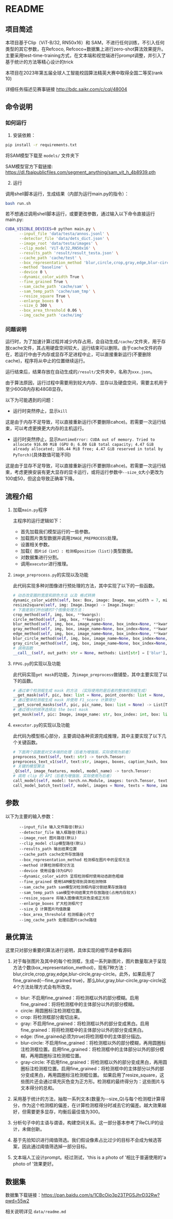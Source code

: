 # README

## 项目简述

本项目基于Clip（ViT-B/32, RN50x16）和 SAM，不进行任何训练，不引入任何类型的其它参数，在Refcoco, Refcoco+数据集上进行zero-shot算法效果提升。主要采用test-time-training方式，在文本端和视觉端进行prompt调整，并引入了基于统计的方法等精心设计的trick  

本项目在2023年第五届全球人工智能校园算法精英大赛中取得全国二等奖(rank 10)

详细任务描述见赛事链接 http://bdc.saikr.com/c/cql/48004

## 命令说明

### 如何运行

1. 安装依赖：

```bash
pip install -r requirements.txt
```

将SAM模型下载至 `models/` 文件夹下

SAM模型官方下载链接: https://dl.fbaipublicfiles.com/segment_anything/sam_vit_h_4b8939.pth

2.  运行

调用shell脚本运行，生成结果（内部为运行main.py的指令）：

``` bash
bash run.sh
```

若不想通过调用shell脚本运行，或要更改参数，通过输入以下命令直接运行main.py:

``` bash
CUDA_VISIBLE_DEVICES=0 python main.py \
      --input_file 'data/testa/annos.jsonl' \
      --detector_file 'data/dets_dict.json' \
      --image_root 'data/testa/images' \
      --clip_model 'ViT-B/32,RN50x16' \
      --results_path 'result/result_testa.json' \
      --cache_path 'cache/test' \
      --box_representation_method 'blur,circle,crop,gray,edge,blur-circle,gray-circle' \
      --method 'baseline' \
      --device 0 \
      --dynamic_color_width True \
      --fine_grained True \
      --sam_cache_path 'cache/sam' \
      --sam_temp_path 'cache/sam_tmp' \
      --resize_square True \
      --enlarge_boxes 0 \
      --size_Q 300 \
      --box_area_threshold 0.06 \
      --img_cache_path 'cache/img'
```

### 问题说明

运行时，为了加速计算过程并减少内存占用，会自动生成`/cache/`文件夹，用于存放cache文件，其占用硬盘空间较大，运行结束可以删除。由于cache文件的存在，若运行中由于内存或显存不足进程中止，可以直接重新运行(不要删除cache)，程序将从中止的位置继续运行。

运行结束后，结果存放在自动生成的`/result/`文件夹中，名称为`xxx.json`。

由于算法原因，运行过程中需要用到较大内存、显存以及硬盘空间，需要主机用于至少60GB内存和48GB显存。

以下为可能遇到的问题：

- 运行时突然停止，显示`kill`

这是由于内存不足导致，可以直接重新运行(不要删除cahce)。若需要一次运行结束，可以考虑更换更大内存的主机运行。

- 运行时突然停止，显示`RuntimeError: CUDA out of memory. Tried to allocate 916.00 MiB (GPU 0; 6.00 GiB total capacity; 4.47 GiB already allocated; 186.44 MiB free; 4.47 GiB reserved in total by PyTorch)`(具体数值可能不同)

这是由于显存不足导致，可以直接重新运行(不要删除cahce)。若需要一次运行结束，考虑更换安装有更大显存的显卡运行，或将运行参数中`--size_Q`大小更改为100或50，但这会导致正确率下降。

## 流程介绍

1. 加载`main.py`程序

      主程序的运行逻辑如下：
      * 首先加载我们模型运行的一些参数。
      * 加载图片类型数据并调用`IMAGE_PREPROCESS`处理。
      * 设置相关参数。
      * 加载`{ 图片id（int）: 检测框position（list）}`类型数据。
      * 对数据集进行分割。
      * 调用`executor`进行推理。

2. `image_preprocess.py`的实现以及功能

      此代码实现多种对图像进行预处理的方法，其中实现了以下的一些函数。

      ```python
      # 动态改变圈的宽度和颜色方法 以及 格式转换
      dynamic_color_width(self, box: Box, image: Image, max_width = 7, min_width = 3) -> (tuple, int):
      resize2square(self, img: Image.Image) -> Image.Image:
      # 下面是我们所创建的7个图像处理方法：
      crop_method(self, img, box, **kwargs):
      circle_method(self, img, box, **kwargs):
      blur_method(self, img, box, image_name=None, box_index=None, **kwargs):
      gray_method(self, img, box, image_name=None, box_index=None, **kwargs):
      edge_method(self, img, box, image_name=None, box_index=None, **kwargs):
      blur_circle_method(self, img, box, image_name=None, box_index=None, **kwargs):
      gray_circle_method(self, img, box, image_name=None, box_index=None, **kwargs):
      # 调用函数
      __call__(self, out_path: str = None, methods: List[str] = ['blur'], enlarge_boxes: float = 0, is_dynamic: bool = True, resize_square: bool = True, fine_grained: bool = True, sam_cache_path: str = None, sam_temp_path: str = None, sam_iter: int = 0, sam_method: int = 0) -> IMAGE_CLASS:
      ```

3. `FPVG.py`的实现以及功能

      此代码实现`get mask`的功能，为`image_preprocess`做铺垫，其中主要实现了以下的函数。

      ```python
      # 通过单个检测框生成 mask 的方法 （实际使用的是后者的整体检测框生成）
      __get_mask(self, pic, box: list = None, point_coords: list = None, point_labels: list = None, iter: int = 0) -> np.ndarray:
      # 通过整体检测框生成 mask 并使用 F1_score 计算得分
      __get_scored_masks(self, pic, pic_name, box: list = None) -> List[Tuple[float, np.ndarray]]:
      # 通过得分的排序选择出 the best mask 
      get_mask(self, pic: Image, image_name: str, box_index: int, box: list = None, iter: int = 0, method: int = 0) -> Image:
      ```

4. `executor.py`的实现以及功能

      此代码为模型核心部分，主要调动各种资源完成推理，其中主要实现了以下几个关键函数。
      
      ```python
      # 下面两个函数是对文本端的处理（后者为增强版，实际使用为前者）
      preprocess_text(self, text: str) -> torch.Tensor:
      preprocess_text_v1(self, text:str, images, boxes, caption_hash, box_representation_methods, image_name, model_name, images_t, model) -> torch.Tensor:
      # 关键的模型算法
      _Q(self, image_features, model, model_name) -> torch.Tensor:
      # 调用 clip 的 API（后者为增强版，实际使用为后者）
      call_model(self, model: torch.nn.Module, images: torch.Tensor, text: torch.Tensor, image_features: torch.Tensor = None, text_features: torch.Tensor = None) -> torch.Tensor:
      call_model_batch_text(self, model, images = None, texts = None, image_features: torch.Tensor = None, text_features: torch.Tensor = None) -> torch.Tensor:
      ```

## 参数

以下为主要的输入参数：

```
      --input_file 输入文件路径(默认)
      --detector_file 输入框路径(默认)
      --image_root 图片路径(默认)
      --clip_model clip模型路径(默认)
      --results_path 输出结果位置
      --cache_path cache文件存放路径
      --box_representation_method 检测框在图片中的呈现方法
      --method 计算检测框得分方法
      --device 使用设备(0为GPU)
      --dynamic_color_width 呈现检测框时使用动态颜色粗细
      --fine_grained 使用SAM模型得到具体检测物体
      --sam_cache_path sam模型对检测框内容分割结果存放路径
      --sam_temp_path sam模型中间结果文件存放路径(占用内存较大)
      --resize_square 将输入图像填充灰色变成正方形
      --enlarge_boxes 扩大检测框尺寸
      --size_Q 计算图片均值数量
      --box_area_threshold 检测框最小尺寸
      --img_cache_path 处理后图片cache路径

```

## 最优算法

这里只对部分重要的算法进行说明，具体实现的细节请参看源码

1. 对于每张图片及其中的每个检测框，生成一系列新图片，图片数量取决于呈现方法个数(box_representation_method)，现有7种方法：blur,circle,crop,gray,edge,blur-circle,gray-circle。此外，如果启用了fine_grained(--fine_grained true)，那么blur,gray,blur-circle,gray-circle这4个方法处理方式会有所改变。
    - blur: 不启用fine_grained：将检测框以外的部分模糊。启用fine_grained：将将检测框中的主体部分以外的部分模糊。
    - circle: 用圆圈标注检测框位置。
    - crop: 将检测框部分裁切出来。
    - gray: 不启用fine_grained：将检测框以外的部分变成黑白。启用fine_grained：将将检测框中的主体部分以外的部分变成黑白。
    - edge: (fine_grained必须为true)将检测框中的主体部分描边。
    - blur-circle: 不启用fine_grained：将检测框以外的部分模糊，再用圆圈标注检测框位置。启用fine_grained：将检测框中的主体部分以外的部分模糊，再用圆圈标注检测框位置。
    - gray-circle: 不启用fine_grained：将检测框以外的部分变成黑白，再用圆圈标注检测框位置。启用fine_grained：将检测框中的主体部分以外的部分变成黑白，再用圆圈标注检测框位置。
如果启用了resize_square，这些图片还会通过填充灰色变为正方形。检测框的最终得分为：这些图片与文本得分的总和。

2. 采用基于统计的方法，抽取一系列文本(数量为--size_Q)与每个检测框计算得分，作为这个检测框的偏差，在计算检测框得分时减去它的偏差。越大效果越好，但需要更多显存，均衡后最佳值为300。

3. 分析句子中的主语与谓语，构建空间关系。这一部分基本参考了ReCLIP的设计，未做创新。

4. 基于先验知识进行阈值筛选。我们假设像素占比过少的目标不会成为候选答案，因此通过阈值筛选掉一部分目标。

5. 文本端人工设计prompt。经过测试，'this is a photo of '相比于普遍使用的'a photo of '效果更好。

## 数据集

数据集下载链接：https://pan.baidu.com/s/1CBcOio3p23TPGSJhrD32Rw?pwd=55w2 

相关说明详见 `data/readme.md`